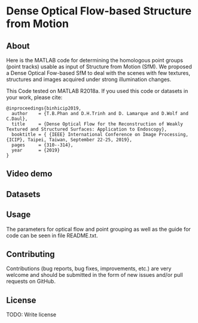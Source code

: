 # Dense Optical Flow-based Structure from Motion

## About
Here is the MATLAB code for determining the homologous point groups (point tracks) usable as input of Structure from Motion (SfM). We proposed a Dense Optical Fow-based SfM to deal with the scenes with few textures, structures and images acquired under strong illumination changes.

This Code tested on MATLAB R2018a.  If you used this code or datasets in your work, please cite:
```
@inproceedings{binhicip2019,
  author    = {T.B.Phan and D.H.Trinh and D. Lamarque and D.Wolf and C.Daul},
  title     = {Dense Optical Flow for the Reconstruction of Weakly Textured and Structured Surfaces: Application to Endoscopy},
  booktitle = { {IEEE} International Conference on Image Processing, {ICIP}, Taipei, Taiwan, September 22-25, 2019},
  pages     = {310--314},
  year      = {2019}
}
```
## Video demo

## Datasets

## Usage

The parameters for optical flow and point grouping as well as the guide for code can be seen in file README.txt.

## Contributing

Contributions (bug reports, bug fixes, improvements, etc.) are very welcome and should be submitted in the form of new issues and/or pull requests on GitHub.

## License

TODO: Write license
